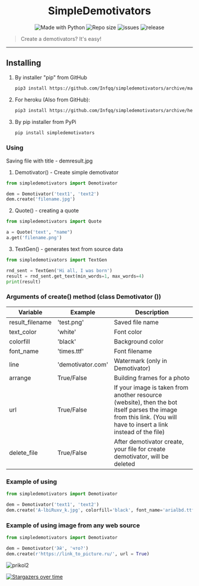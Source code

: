 <h1 align="center">SimpleDemotivators</h1>
<p align="center">
    <img alt="Made with Python" src="https://img.shields.io/badge/Made%20with-Python-%23FFD242?logo=python&logoColor=white">
    <img alt="Repo size" src="https://img.shields.io/github/repo-size/Infqq/simpledemotivators">
    <img alt="issues" src="https://img.shields.io/github/issues/Infqq/simpledemotivators">
    <img alt="release" src="https://img.shields.io/github/v/release/Infqq/simpledemotivators">
    <blockquote>Create a demotivators? It's easy!</blockquote>
<hr>

## Installing
1) By installer "pip" from GitHub
   
   ```sh
   pip3 install https://github.com/Infqq/simpledemotivators/archive/main.zip --upgrade
   ```
2) For heroku (Also from GitHub): 
   
   ```sh
   pip3 install https://github.com/Infqq/simpledemotivators/archive/heroku-fix.zip --upgrade
   ```
2) By pip installer from PyPi
   
   ```sh
   pip install simpledemotivators
   ```

### Using
Saving file with title - demresult.jpg

1. Demotivator() - Create simple demotivator
```python
from simpledemotivators import Demotivator

dem = Demotivator('text1', 'text2')
dem.create('filename.jpg')
```

2. Quote() - creating a quote
```python 
from simpledemotivators import Quote

a = Quote('text', "name")
a.get('filename.png')
```

3. TextGen() - generates text from source data
```python 
from simpledemotivators import TextGen

rnd_sent = TextGen('Hi all, I was born')
result = rnd_sent.get_text(min_words=1, max_words=4)
print(result)
```

### Arguments of create() method (class Demotivator ())
| Variable | Example | Description |
| -------- | --------- | ---------|
| result_filename | 'test.png' | Saved file name
| text_color | 'white' | Font color
| colorfill | 'black' | Background color
| font_name | 'times.ttf' | Font filename
| line | 'demotivator.com' | Watermark (only in Demotivator)
| arrange | True/False | Building frames for a photo
| url | True/False | If your image is taken from another resource (website), then the bot itself parses the image from this link. (You will have to insert a link instead of the file)
| delete_file | True/False | After demotivator create, your file for create demotivator, will be deleted

### Example of using
```python 
from simpledemotivators import Demotivator

dem = Demotivator('text1', 'text2')
dem.create('A-lbiRuxv_k.jpg', colorfill='black', font_name='arialbd.ttf', line='demotivator.com', arrange=True)
```

### Example of using image from any web source
```python 
from simpledemotivators import Demotivator

dem = Demotivator('Эй', 'что?')
dem.create(r'https://link_to_picture.ru/', url = True)
```

![prikol2](../setline_example.jpg)

[![Stargazers over time](https://starchart.cc/Infqq/simpledemotivators.svg)](https://starchart.cc/Infqq/simpledemotivators)
